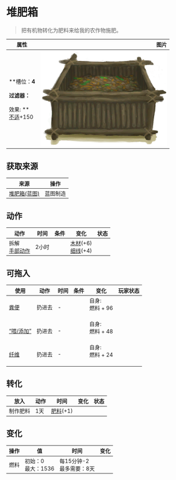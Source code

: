 # 堆肥箱  
> 把有机物转化为肥料来给我的农作物施肥。  
  
  属性  |   图片   
 ----  |  ----:   
 **槽位：**4<br><br>**过滤器：**<br><br>** 效果: **<br>[不适](Discomfort.md)+150  |  ![](Sprite/CompostBin.png)   
  
## 获取来源  
来源  |  操作  
----  |  ----  
[堆肥箱(蓝图)](Bp_CompostBin.md)  |  蓝图制造  
## 动作  
动作  |  时间  |  条件  |  变化  |  状态  
----  |  ----  |  ----  |  ----  |  ----  
拆解<br>[手部动作](HandAction.md)  |  2小时  |    |  [木材](Wood.md)(+6)<br>[细线](CordFiber.md)(+4)<br>  |    
## 可拖入  
使用  |  动作  |  时间  |  条件  |  变化  |  玩家状态  
----  |  ----  |  ----  |  ----  |  ----  |  ----  
[粪便](Manure.md)  |  扔进去  |  -  |    |  自身:<br>燃料 + 96<br><br>  |    
[“喂/添加”](tag_Feed.md)  |  扔进去  |  -  |    |  自身:<br>燃料 + 48<br><br>  |    
[纤维](Fibers.md)  |  扔进去  |  -  |    |  自身:<br>燃料 + 24<br><br>  |    
## 转化  
放入  |  动作  |  时间  |  变化  |  状态  
----  |  ----  |  ----  |  ----  |  ----  
  |  制作肥料  |  1天  |  [肥料](Fertilizer.md)(+1)  |    
## 变化   
操作  |  值  |  时间  |  变化  
----  |  ----  |  ----  |  ----  
燃料  |  初始：0<br>最大：1536  |  每15分钟-2<br>最多需要：8天  |    
